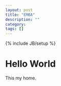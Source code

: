 ```yaml
---
layout: post
title: "EMBA"
description: ""
category: 
tags: []
---
```

{% include JB/setup %}


# Hello World
This my home.